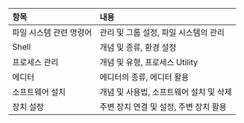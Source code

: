 
| 항목 | 내용 |
| :--- | :--- |
| 파일 시스템 관련 명령어 | 관리 및 그룹 설정, 파일 시스템의 관리 |
| Shell | 개념 및 종류, 환경 설정 |
| 프로세스 관리 | 개념 및 유형, 프로세스 Utility |
| 에디터 | 에디터의 종류, 에디터 활용 |
| 소프트웨어 설치 | 개념 및 사용법, 소프트웨어 설치 및 삭제 |
| 장치 설정 | 주변 장치 연결 및 설정, 주변 장치 활용 |
